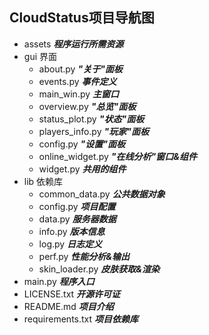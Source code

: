 ## CloudStatus项目导航图

- assets _**程序运行所需资源**_
- gui 界面
    - about.py _**"关于"面板**_
    - events.py _**事件定义**_
    - main_win.py _**主窗口**_
    - overview.py _**"总览"面板**_
    - status_plot.py _**"状态"面板**_
    - players_info.py _**"玩家"面板**_
    - config.py _**"设置"面板**_
    - online_widget.py _**"在线分析"窗口&组件**_
    - widget.py _**共用的组件**_
- lib 依赖库
    - common_data.py _**公共数据对象**_
    - config.py _**项目配置**_
    - data.py _**服务器数据**_
    - info.py _**版本信息**_
    - log.py _**日志定义**_
    - perf.py _**性能分析&输出**_
    - skin_loader.py _**皮肤获取&渲染**_
- main.py _**程序入口**_
- LICENSE.txt _**开源许可证**_
- README.md _**项目介绍**_
- requirements.txt _**项目依赖库**_
